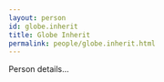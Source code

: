 ```yaml
---
layout: person
id: globe.inherit
title: Globe Inherit
permalink: people/globe.inherit.html
---
```


Person details...